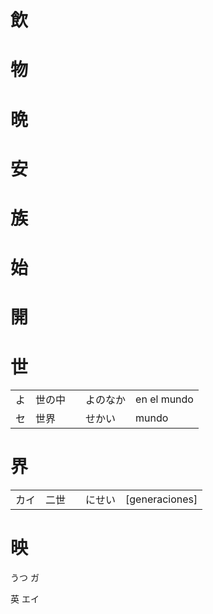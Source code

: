 飲
==


物
==


晩
==


安
==


族
==


始
==


開
==


世
==

|     |         |           |               |
|:---:|:--------|:----------|:--------------|
| よ  | 世の中　| よのなか  | en el mundo   |
| セ  | 世界    | せかい    | mundo         |


界
==

|       |         |           |               |
|:-----:|:--------|:----------|:--------------|
| カイ  | 二世　  | にせい    | [generaciones]|


映
==

うつ
ガ

英
エイ
